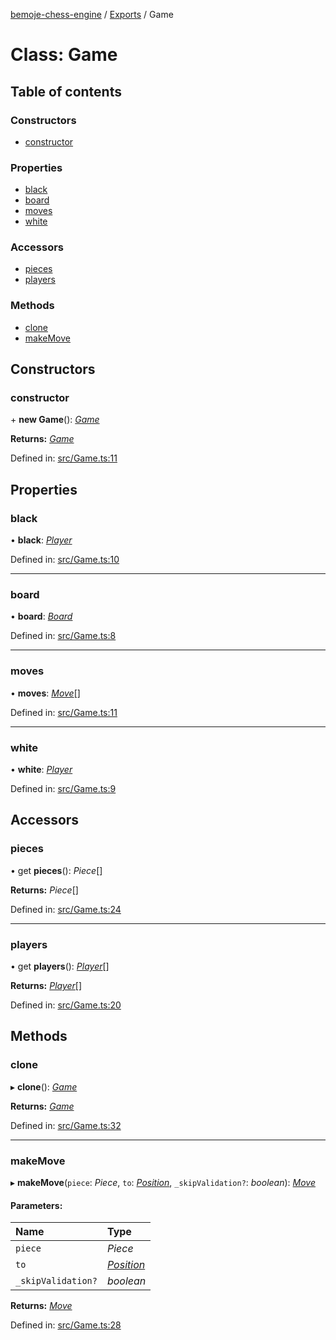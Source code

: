 [bemoje-chess-engine](../README.md) / [Exports](../modules.md) / Game

# Class: Game

## Table of contents

### Constructors

- [constructor](game.md#constructor)

### Properties

- [black](game.md#black)
- [board](game.md#board)
- [moves](game.md#moves)
- [white](game.md#white)

### Accessors

- [pieces](game.md#pieces)
- [players](game.md#players)

### Methods

- [clone](game.md#clone)
- [makeMove](game.md#makemove)

## Constructors

### constructor

\+ **new Game**(): [*Game*](game.md)

**Returns:** [*Game*](game.md)

Defined in: [src/Game.ts:11](https://github.com/bemoje/chess/blob/e03f9b9/src/Game.ts#L11)

## Properties

### black

• **black**: [*Player*](player.md)

Defined in: [src/Game.ts:10](https://github.com/bemoje/chess/blob/e03f9b9/src/Game.ts#L10)

___

### board

• **board**: [*Board*](board.md)

Defined in: [src/Game.ts:8](https://github.com/bemoje/chess/blob/e03f9b9/src/Game.ts#L8)

___

### moves

• **moves**: [*Move*](move.md)[]

Defined in: [src/Game.ts:11](https://github.com/bemoje/chess/blob/e03f9b9/src/Game.ts#L11)

___

### white

• **white**: [*Player*](player.md)

Defined in: [src/Game.ts:9](https://github.com/bemoje/chess/blob/e03f9b9/src/Game.ts#L9)

## Accessors

### pieces

• get **pieces**(): *Piece*[]

**Returns:** *Piece*[]

Defined in: [src/Game.ts:24](https://github.com/bemoje/chess/blob/e03f9b9/src/Game.ts#L24)

___

### players

• get **players**(): [*Player*](player.md)[]

**Returns:** [*Player*](player.md)[]

Defined in: [src/Game.ts:20](https://github.com/bemoje/chess/blob/e03f9b9/src/Game.ts#L20)

## Methods

### clone

▸ **clone**(): [*Game*](game.md)

**Returns:** [*Game*](game.md)

Defined in: [src/Game.ts:32](https://github.com/bemoje/chess/blob/e03f9b9/src/Game.ts#L32)

___

### makeMove

▸ **makeMove**(`piece`: *Piece*, `to`: [*Position*](position.md), `_skipValidation?`: *boolean*): [*Move*](move.md)

#### Parameters:

Name | Type |
:------ | :------ |
`piece` | *Piece* |
`to` | [*Position*](position.md) |
`_skipValidation?` | *boolean* |

**Returns:** [*Move*](move.md)

Defined in: [src/Game.ts:28](https://github.com/bemoje/chess/blob/e03f9b9/src/Game.ts#L28)
